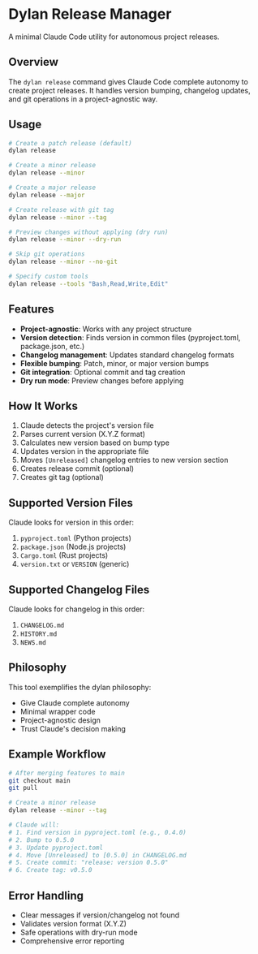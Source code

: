 # Dylan Release Manager

A minimal Claude Code utility for autonomous project releases.

## Overview

The `dylan release` command gives Claude Code complete autonomy to create project releases. It handles version bumping, changelog updates, and git operations in a project-agnostic way.

## Usage

```bash
# Create a patch release (default)
dylan release

# Create a minor release
dylan release --minor

# Create a major release  
dylan release --major

# Create release with git tag
dylan release --minor --tag

# Preview changes without applying (dry run)
dylan release --minor --dry-run

# Skip git operations
dylan release --minor --no-git

# Specify custom tools
dylan release --tools "Bash,Read,Write,Edit"
```

## Features

- **Project-agnostic**: Works with any project structure
- **Version detection**: Finds version in common files (pyproject.toml, package.json, etc.)
- **Changelog management**: Updates standard changelog formats
- **Flexible bumping**: Patch, minor, or major version bumps
- **Git integration**: Optional commit and tag creation
- **Dry run mode**: Preview changes before applying

## How It Works

1. Claude detects the project's version file
2. Parses current version (X.Y.Z format)
3. Calculates new version based on bump type
4. Updates version in the appropriate file
5. Moves `[Unreleased]` changelog entries to new version section
6. Creates release commit (optional)
7. Creates git tag (optional)

## Supported Version Files

Claude looks for version in this order:
1. `pyproject.toml` (Python projects)
2. `package.json` (Node.js projects)
3. `Cargo.toml` (Rust projects)
4. `version.txt` or `VERSION` (generic)

## Supported Changelog Files

Claude looks for changelog in this order:
1. `CHANGELOG.md`
2. `HISTORY.md`
3. `NEWS.md`

## Philosophy

This tool exemplifies the dylan philosophy:
- Give Claude complete autonomy
- Minimal wrapper code
- Project-agnostic design
- Trust Claude's decision making

## Example Workflow

```bash
# After merging features to main
git checkout main
git pull

# Create a minor release
dylan release --minor --tag

# Claude will:
# 1. Find version in pyproject.toml (e.g., 0.4.0)
# 2. Bump to 0.5.0
# 3. Update pyproject.toml
# 4. Move [Unreleased] to [0.5.0] in CHANGELOG.md
# 5. Create commit: "release: version 0.5.0"
# 6. Create tag: v0.5.0
```

## Error Handling

- Clear messages if version/changelog not found
- Validates version format (X.Y.Z)
- Safe operations with dry-run mode
- Comprehensive error reporting